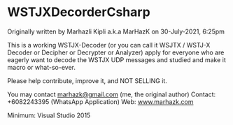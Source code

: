 # WSTJXDecorderCsharp

Originally written by Marhazli Kipli a.k.a MarHazK on 30-July-2021, 6:25pm

This is a working WSTJX-Decoder (or you can call it WSJTX / WSTJ-X Decoder or Decipher or Decrypter or Analyzer) apply for everyone who are eagerly want to decode the WSTJX UDP messages and studied and make it macro or what-so-ever.

Please help contribute, improve it, and NOT SELLING it.

You may contact marhazk@gmail.com (me, the original author)
Contact: +6082243395 (WhatsApp Application)
Web: www.marhazk.com

Minimum: Visual Studio 2015

